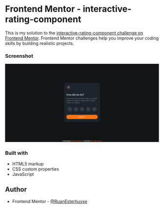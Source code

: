 # Frontend Mentor - interactive-rating-component

This is my solution to the [interactive-rating-component challenge on Frontend Mentor](https://www.frontendmentor.io/challenges/interactive-rating-component-koxpeBUmI/hub/interactive-rating-component-SkWuQCjr9). Frontend Mentor challenges help you improve your coding skills by building realistic projects.

### Screenshot

![](images/interactive.png)

### Built with

- HTML5 markup
- CSS custom properties
- JavaScript

## Author

- Frontend Mentor - [@RuanEsterhuyse](https://www.frontendmentor.io/profile/RuanEsterhuyse)
